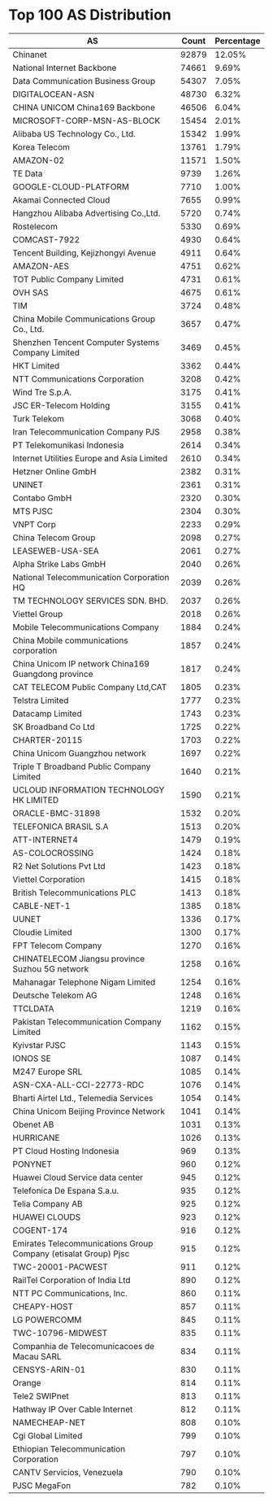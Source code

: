 # Top 100 AS Distribution
| AS | Count | Percentage |
|----|----|----|
| Chinanet | 92879 | 12.05% |
| National Internet Backbone | 74661 | 9.69% |
| Data Communication Business Group | 54307 | 7.05% |
| DIGITALOCEAN-ASN | 48730 | 6.32% |
| CHINA UNICOM China169 Backbone | 46506 | 6.04% |
| MICROSOFT-CORP-MSN-AS-BLOCK | 15454 | 2.01% |
| Alibaba US Technology Co., Ltd. | 15342 | 1.99% |
| Korea Telecom | 13761 | 1.79% |
| AMAZON-02 | 11571 | 1.50% |
| TE Data | 9739 | 1.26% |
| GOOGLE-CLOUD-PLATFORM | 7710 | 1.00% |
| Akamai Connected Cloud | 7655 | 0.99% |
| Hangzhou Alibaba Advertising Co.,Ltd. | 5720 | 0.74% |
| Rostelecom | 5330 | 0.69% |
| COMCAST-7922 | 4930 | 0.64% |
| Tencent Building, Kejizhongyi Avenue | 4911 | 0.64% |
| AMAZON-AES | 4751 | 0.62% |
| TOT Public Company Limited | 4731 | 0.61% |
| OVH SAS | 4675 | 0.61% |
| TIM | 3724 | 0.48% |
| China Mobile Communications Group Co., Ltd. | 3657 | 0.47% |
| Shenzhen Tencent Computer Systems Company Limited | 3469 | 0.45% |
| HKT Limited | 3362 | 0.44% |
| NTT Communications Corporation | 3208 | 0.42% |
| Wind Tre S.p.A. | 3175 | 0.41% |
| JSC ER-Telecom Holding | 3155 | 0.41% |
| Turk Telekom | 3068 | 0.40% |
| Iran Telecommunication Company PJS | 2958 | 0.38% |
| PT Telekomunikasi Indonesia | 2614 | 0.34% |
| Internet Utilities Europe and Asia Limited | 2610 | 0.34% |
| Hetzner Online GmbH | 2382 | 0.31% |
| UNINET | 2361 | 0.31% |
| Contabo GmbH | 2320 | 0.30% |
| MTS PJSC | 2304 | 0.30% |
| VNPT Corp | 2233 | 0.29% |
| China Telecom Group | 2098 | 0.27% |
| LEASEWEB-USA-SEA | 2061 | 0.27% |
| Alpha Strike Labs GmbH | 2040 | 0.26% |
| National Telecommunication Corporation HQ | 2039 | 0.26% |
| TM TECHNOLOGY SERVICES SDN. BHD. | 2037 | 0.26% |
| Viettel Group | 2018 | 0.26% |
| Mobile Telecommunications Company | 1884 | 0.24% |
| China Mobile communications corporation | 1857 | 0.24% |
| China Unicom IP network China169 Guangdong province | 1817 | 0.24% |
| CAT TELECOM Public Company Ltd,CAT | 1805 | 0.23% |
| Telstra Limited | 1777 | 0.23% |
| Datacamp Limited | 1743 | 0.23% |
| SK Broadband Co Ltd | 1725 | 0.22% |
| CHARTER-20115 | 1703 | 0.22% |
| China Unicom Guangzhou network | 1697 | 0.22% |
| Triple T Broadband Public Company Limited | 1640 | 0.21% |
| UCLOUD INFORMATION TECHNOLOGY HK LIMITED | 1590 | 0.21% |
| ORACLE-BMC-31898 | 1532 | 0.20% |
| TELEFONICA BRASIL S.A | 1513 | 0.20% |
| ATT-INTERNET4 | 1479 | 0.19% |
| AS-COLOCROSSING | 1424 | 0.18% |
| R2 Net Solutions Pvt Ltd | 1423 | 0.18% |
| Viettel Corporation | 1415 | 0.18% |
| British Telecommunications PLC | 1413 | 0.18% |
| CABLE-NET-1 | 1385 | 0.18% |
| UUNET | 1336 | 0.17% |
| Cloudie Limited | 1300 | 0.17% |
| FPT Telecom Company | 1270 | 0.16% |
| CHINATELECOM Jiangsu province Suzhou 5G network | 1258 | 0.16% |
| Mahanagar Telephone Nigam Limited | 1254 | 0.16% |
| Deutsche Telekom AG | 1248 | 0.16% |
| TTCLDATA | 1219 | 0.16% |
| Pakistan Telecommunication Company Limited | 1162 | 0.15% |
| Kyivstar PJSC | 1143 | 0.15% |
| IONOS SE | 1087 | 0.14% |
| M247 Europe SRL | 1085 | 0.14% |
| ASN-CXA-ALL-CCI-22773-RDC | 1076 | 0.14% |
| Bharti Airtel Ltd., Telemedia Services | 1054 | 0.14% |
| China Unicom Beijing Province Network | 1041 | 0.14% |
| Obenet AB | 1031 | 0.13% |
| HURRICANE | 1026 | 0.13% |
| PT Cloud Hosting Indonesia | 969 | 0.13% |
| PONYNET | 960 | 0.12% |
| Huawei Cloud Service data center | 945 | 0.12% |
| Telefonica De Espana S.a.u. | 935 | 0.12% |
| Telia Company AB | 925 | 0.12% |
| HUAWEI CLOUDS | 923 | 0.12% |
| COGENT-174 | 916 | 0.12% |
| Emirates Telecommunications Group Company (etisalat Group) Pjsc | 915 | 0.12% |
| TWC-20001-PACWEST | 911 | 0.12% |
| RailTel Corporation of India Ltd | 890 | 0.12% |
| NTT PC Communications, Inc. | 860 | 0.11% |
| CHEAPY-HOST | 857 | 0.11% |
| LG POWERCOMM | 845 | 0.11% |
| TWC-10796-MIDWEST | 835 | 0.11% |
| Companhia de Telecomunicacoes de Macau SARL | 834 | 0.11% |
| CENSYS-ARIN-01 | 830 | 0.11% |
| Orange | 814 | 0.11% |
| Tele2 SWIPnet | 813 | 0.11% |
| Hathway IP Over Cable Internet | 812 | 0.11% |
| NAMECHEAP-NET | 808 | 0.10% |
| Cgi Global Limited | 799 | 0.10% |
| Ethiopian Telecommunication Corporation | 797 | 0.10% |
| CANTV Servicios, Venezuela | 790 | 0.10% |
| PJSC MegaFon | 782 | 0.10% |
